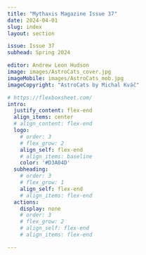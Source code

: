```yaml
---
title: "Mythaxis Magazine Issue 37"
date: 2024-04-01
slug: index
layout: section

issue: Issue 37
subhead: Spring 2024

editor: Andrew Leon Hudson
image: images/AstroCats_cover.jpg
imageMobile: images/AstroCats_mob.jpg
imageCopyright: "AstroCats by Michal Kváč"

# https://flexboxsheet.com/
intro:
  justify_content: flex-end
  align_items: center
  # align_content: flex-end
  logo:
    # order: 3
    # flex_grow: 2
    align_self: flex-end
    # align_items: baseline
    color: '#D3A04D'
  subheading:
    # order: 3
    # flex_grow: 1
    align_self: flex-end
    # align_items: flex-end
  actions:
    display: none
    # order: 3
    # flex_grow: 2
    # align_self: flex-end
    # align_items: flex-end

---
```


